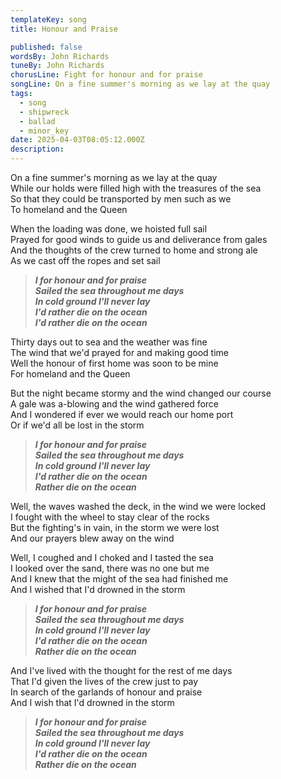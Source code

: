 ```yaml
---
templateKey: song
title: Honour and Praise 

published: false
wordsBy: John Richards
tuneBy: John Richards
chorusLine: Fight for honour and for praise
songLine: On a fine summer's morning as we lay at the quay
tags:
  - song
  - shipwreck
  - ballad
  - minor_key
date: 2025-04-03T08:05:12.000Z
description:
---
```

On a fine summer's morning as we lay at the quay\
While our holds were filled high with the treasures of the sea\
So that they could be transported by men such as we\
To homeland and the Queen

When the loading was done, we hoisted full sail\
Prayed for good winds to guide us and deliverance from gales\
And the thoughts of the crew turned to home and strong ale\
As we cast off the ropes and set sail

>***I for honour and for praise\
Sailed the sea throughout me days\
In cold ground I'll never lay\
I'd rather die on the ocean\
I'd rather die on the ocean***

Thirty days out to sea and the weather was fine\
The wind that we'd prayed for and making good time\
Well the honour of first home was soon to be mine\
For homeland and the Queen

But the night became stormy and the wind changed our course\
A gale was a-blowing and the wind gathered force\
And I wondered if ever we would reach our home port\
Or if we'd all be lost in the storm

>***I for honour and for praise\
Sailed the sea throughout me days\
In cold ground I'll never lay\
I'd rather die on the ocean\
Rather die on the ocean***

Well, the waves washed the deck, in the wind we were locked\
I fought with the wheel to stay clear of the rocks\
But the fighting's in vain, in the storm we were lost\
And our prayers blew away on the wind

Well, I coughed and I choked and I tasted the sea\
I looked over the sand, there was no one but me\
And I knew that the might of the sea had finished me\
And I wished that I'd drowned in the storm

>***I for honour and for praise\
Sailed the sea throughout me days\
In cold ground I'll never lay\
I'd rather die on the ocean\
Rather die on the ocean***

And I've lived with the thought for the rest of me days\
That I'd given the lives of the crew just to pay\
In search of the garlands of honour and praise\
And I wish that I'd drowned in the storm

>***I for honour and for praise\
Sailed the sea throughout me days\
In cold ground I'll never lay\
I'd rather die on the ocean\
Rather die on the ocean***
